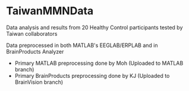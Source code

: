 # TaiwanMMNData
Data analysis and results from 20 Healthy Control participants tested by Taiwan collaborators

Data preprocessed in both MATLAB's EEGLAB/ERPLAB and in BrainProducts Analyzer
- Primary MATLAB preprocessing done by Moh (Uploaded to MATLAB branch)
- Primary BrainProducts preprocessing done by KJ (Uploaded to BrainVision branch)

